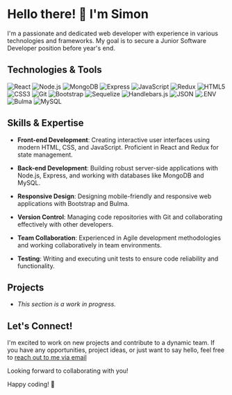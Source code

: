 # Hello there! 👋 I'm Simon

I'm a passionate and dedicated web developer with experience in various technologies and frameworks. My goal is to secure a Junior Software Developer position before year's end.

## Technologies & Tools

![React](https://img.shields.io/badge/React-61DAFB?logo=react&logoColor=000&style=for-the-badge)
![Node.js](https://img.shields.io/badge/Node.js-393?logo=nodedotjs&logoColor=fff&style=for-the-badge)
![MongoDB](https://img.shields.io/badge/MongoDB-47A248?logo=mongodb&logoColor=fff&style=for-the-badge)
![Express](https://img.shields.io/badge/Express-000?logo=express&logoColor=fff&style=for-the-badge)
![JavaScript](https://img.shields.io/badge/JavaScript-F7DF1E?logo=javascript&logoColor=000&style=for-the-badge)
![Redux](https://img.shields.io/badge/Redux-764ABC?logo=redux&logoColor=fff&style=for-the-badge)
![HTML5](https://img.shields.io/badge/HTML5-E34F26?logo=html5&logoColor=fff&style=for-the-badge)
![CSS3](https://img.shields.io/badge/CSS3-1572B6?logo=css3&logoColor=fff&style=for-the-badge)
![Git](https://img.shields.io/badge/Git-F05032?logo=git&logoColor=fff&style=for-the-badge)
![Bootstrap](https://img.shields.io/badge/Bootstrap-7952B3?logo=bootstrap&logoColor=fff&style=for-the-badge)
![Sequelize](https://img.shields.io/badge/Sequelize-52B0E7?logo=sequelize&logoColor=fff&style=for-the-badge)
![Handlebars.js](https://img.shields.io/badge/Handlebars.js-000?logo=handlebarsdotjs&logoColor=fff&style=for-the-badge)
![JSON](https://img.shields.io/badge/JSON-000?logo=json&logoColor=fff&style=for-the-badge)
![.ENV](https://img.shields.io/badge/.ENV-ECD53F?logo=dotenv&logoColor=000&style=for-the-badge)
![Bulma](https://img.shields.io/badge/Bulma-00D1B2?logo=bulma&logoColor=fff&style=for-the-badge)
![MySQL](https://img.shields.io/badge/MySQL-4479A1?logo=mysql&logoColor=fff&style=for-the-badge)

## Skills & Expertise

- **Front-end Development**: Creating interactive user interfaces using modern HTML, CSS, and JavaScript. Proficient in React and Redux for state management.

- **Back-end Development**: Building robust server-side applications with Node.js, Express, and working with databases like MongoDB and MySQL.

- **Responsive Design**: Designing mobile-friendly and responsive web applications with Bootstrap and Bulma.

- **Version Control**: Managing code repositories with Git and collaborating effectively with other developers.

- **Team Collaboration**: Experienced in Agile development methodologies and working collaboratively in team environments.

- **Testing**: Writing and executing unit tests to ensure code reliability and functionality.

## Projects

- *This section is a work in progress.* 

## Let's Connect!

I'm excited to work on new projects and contribute to a dynamic team. If you have any opportunities, project ideas, or just want to say hello, feel free to [reach out to me via email](mailto:simonpereira15@hotmail.com)

Looking forward to collaborating with you!

Happy coding! 🚀
